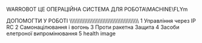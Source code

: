 WARROBOT
ЦЕ ОПЕРАЦІЙНА СИСТЕМА ДЛЯ РОБОТА\MACHINE\FLYm

ДОПОМОГТИ У РОБОТІ
\\\\\\\\\\\\\\\\\\\\\\\\\\\\\\\\\\\\\\\\\\\\\\\\\\\\\\\\\\\\\\\\\\\\\\\\\\\\\\\\\\\\
1 Управління через IP RC
2 Самонацілювання і вогонь
3 Проти ракетна Защита
4 Засоби елетроної випромінювання
5 health image

